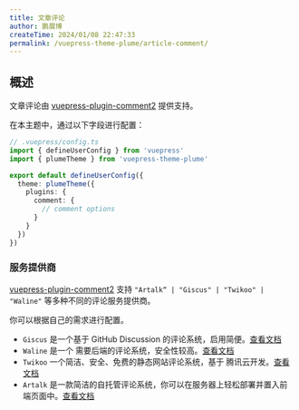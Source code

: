 ```yaml
---
title: 文章评论
author: 鹏展博
createTime: 2024/01/08 22:47:33
permalink: /vuepress-theme-plume/article-comment/
---
```


## 概述

文章评论由 [vuepress-plugin-comment2](https://vuepress-theme-hope.github.io/v2/comment2/zh) 提供支持。

在本主题中，通过以下字段进行配置：

```ts
// .vuepress/config.ts
import { defineUserConfig } from 'vuepress'
import { plumeTheme } from 'vuepress-theme-plume'

export default defineUserConfig({
  theme: plumeTheme({
    plugins: {
      comment: {
        // comment options
      }
    }
  })
})
```

### 服务提供商

[vuepress-plugin-comment2](https://vuepress-theme-hope.github.io/v2/comment2/zh) 支持
`"Artalk“ | "Giscus" | "Twikoo" | "Waline"` 等多种不同的评论服务提供商。

你可以根据自己的需求进行配置。

- `Giscus` 是一个基于 GitHub Discussion 的评论系统，启用简便。[查看文档](https://plugin-comment2.vuejs.press/zh/guide/giscus.html)
- `Waline` 是一个 需要后端的评论系统，安全性较高。[查看文档](https://plugin-comment2.vuejs.press/zh/guide/waline.html)
- `Twikoo` 一个简洁、安全、免费的静态网站评论系统，基于 腾讯云开发。[查看文档](https://plugin-comment2.vuejs.press/zh/guide/twikoo.html)
- `Artalk` 是一款简洁的自托管评论系统，你可以在服务器上轻松部署并置入前端页面中。[查看文档](https://plugin-comment2.vuejs.press/zh/guide/artalk.html)

